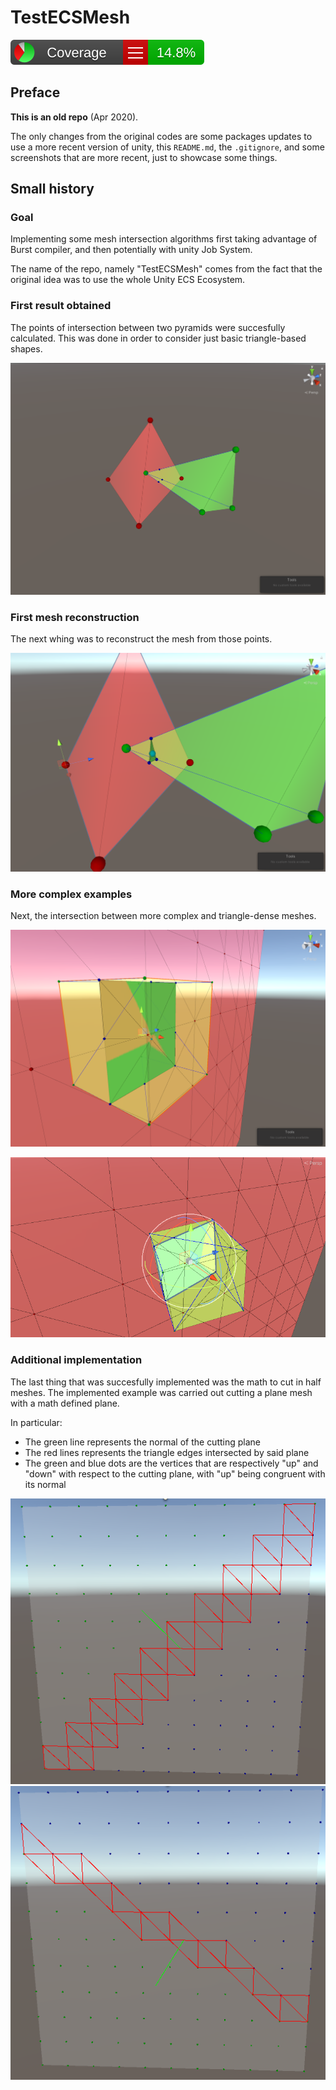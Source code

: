 # TestECSMesh

![codecov_badge](CodeCoverage/Report/badge_linecoverage.svg)

## Preface

**This is an old repo** (Apr 2020).

The only changes from the original codes are
some packages updates to use a more recent version of unity,
this `README.md`,
the `.gitignore`,
and some screenshots that are more recent, just to showcase some things.


## Small history

### Goal

Implementing some mesh intersection algorithms first taking advantage of Burst compiler, and then potentially with unity Job System.

The name of the repo, namely "TestECSMesh" comes from the fact that the original idea was to use the whole Unity ECS Ecosystem.  

### First result obtained

The points of intersection between two pyramids were succesfully calculated.
This was done in order to consider just basic triangle-based shapes.

![pyr_1](docs/pyramids_intersection_1.png)

### First mesh reconstruction

The next whing was to reconstruct the mesh from those points.

![pyr_2](docs/pyramids_intersection_2.png)

### More complex examples

Next, the intersection between more complex and triangle-dense meshes.


![cube_plane_1](docs/cube_plane_intersection_1.png)

![cube_plane_2](docs/cube_plane_intersection_2.png)


### Additional implementation

The last thing that was succesfully implemented was the math to 
cut in half meshes.
The implemented example was carried out cutting a plane mesh with a math defined plane.

In particular:
- The green line represents the normal of the cutting plane
- The red lines represents the triangle edges intersected by said plane
- The green and blue dots are the vertices that are respectively
"up" and "down" with respect to the cutting plane, with "up" being congruent with its normal

![plane_cut](docs/plane_cutting_example_1.png)
![plane_cut](docs/plane_cutting_example_2.png)
